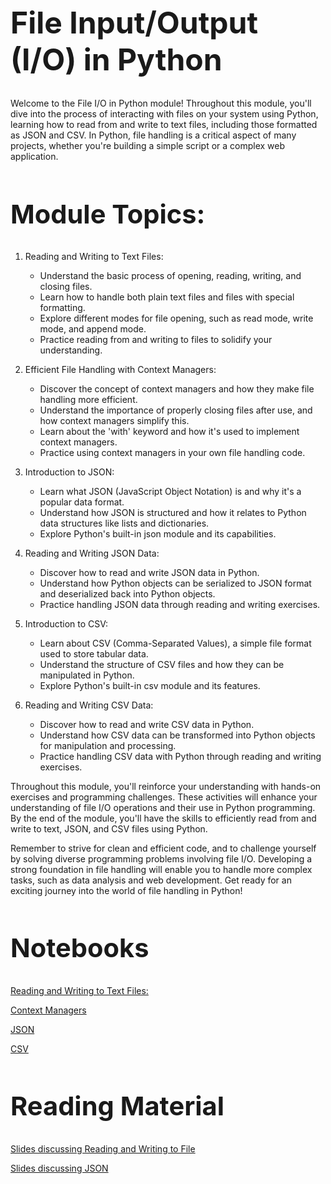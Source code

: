 <style>
p {
  max-width: 992px;
}
pre {
  max-width: 992px;
}
h1 {
  font-size: 3rem;
}
h2 {
  font-size: 2.6rem;
}
h3 {
  font-size: 2.2rem;
}
h4 {
  font-size: 1.8rem;
}
h5 {
  font-size: 1.6rem;
}
</style>  

# File Input/Output (I/O) in Python

Welcome to the File I/O in Python module! Throughout this module, you'll dive into the process of interacting with files on your system using Python, learning how to read from and write to text files, including those formatted as JSON and CSV. In Python, file handling is a critical aspect of many projects, whether you're building a simple script or a complex web application.

## Module Topics:

1. Reading and Writing to Text Files:
   - Understand the basic process of opening, reading, writing, and closing files.
   - Learn how to handle both plain text files and files with special formatting.
   - Explore different modes for file opening, such as read mode, write mode, and append mode.
   - Practice reading from and writing to files to solidify your understanding.

2. Efficient File Handling with Context Managers:
   - Discover the concept of context managers and how they make file handling more efficient.
   - Understand the importance of properly closing files after use, and how context managers simplify this.
   - Learn about the 'with' keyword and how it's used to implement context managers.
   - Practice using context managers in your own file handling code.

3. Introduction to JSON:
   - Learn what JSON (JavaScript Object Notation) is and why it's a popular data format.
   - Understand how JSON is structured and how it relates to Python data structures like lists and dictionaries.
   - Explore Python's built-in json module and its capabilities.

4. Reading and Writing JSON Data:
   - Discover how to read and write JSON data in Python.
   - Understand how Python objects can be serialized to JSON format and deserialized back into Python objects.
   - Practice handling JSON data through reading and writing exercises.

5. Introduction to CSV:
   - Learn about CSV (Comma-Separated Values), a simple file format used to store tabular data.
   - Understand the structure of CSV files and how they can be manipulated in Python.
   - Explore Python's built-in csv module and its features.

6. Reading and Writing CSV Data:
   - Discover how to read and write CSV data in Python.
   - Understand how CSV data can be transformed into Python objects for manipulation and processing.
   - Practice handling CSV data with Python through reading and writing exercises.

Throughout this module, you'll reinforce your understanding with hands-on exercises and programming challenges. These activities will enhance your understanding of file I/O operations and their use in Python programming. By the end of the module, you'll have the skills to efficiently read from and write to text, JSON, and CSV files using Python.

Remember to strive for clean and efficient code, and to challenge yourself by solving diverse programming problems involving file I/O. Developing a strong foundation in file handling will enable you to handle more complex tasks, such as data analysis and web development. Get ready for an exciting journey into the world of file handling in Python!


## Notebooks

[Reading and Writing to Text Files:](./learn/01_reading_and_writing_to_text_files.ipynb)

[Context Managers](./learn/02_context_managers.ipynb)

[JSON](./learn/03_json.ipynb)

[CSV](./learn/04_json.ipynb)


## Reading Material

[Slides discussing Reading and Writing to File](https://docs.google.com/presentation/d/1vphdkWSPbaoFJT-ncliScilnc7qu_cZa2ECu-elq7C4/edit?usp=sharing)

[Slides discussing JSON](https://docs.google.com/presentation/d/1RprVxXgRvGi9TnE8NPRavIsT89SFsN_6Xb4INEJK-vU/edit?usp=sharing)
